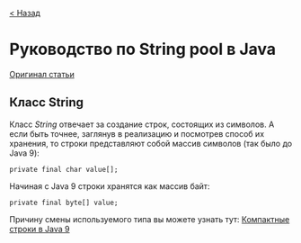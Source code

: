 [< Назад](..%2F..%2FREADME.md)

# Руководство по String pool в Java

[Оригинал статьи](https://topjava.ru/blog/rukovodstvo-po-string-pool-v-java#5)

## Класс String

Класс _String_ отвечает за создание строк, состоящих из символов. А если быть точнее, заглянув в реализацию и посмотрев
способ их хранения, то строки представляют собой массив символов (так было до Java 9):

```
private final char value[];
```

Начиная с Java 9 строки хранятся как массив байт:

```
private final byte[] value;
```

Причину смены используемого типа вы можете узнать тут: [Компактные строки в Java 9](compact_strings_in_java_9.md)